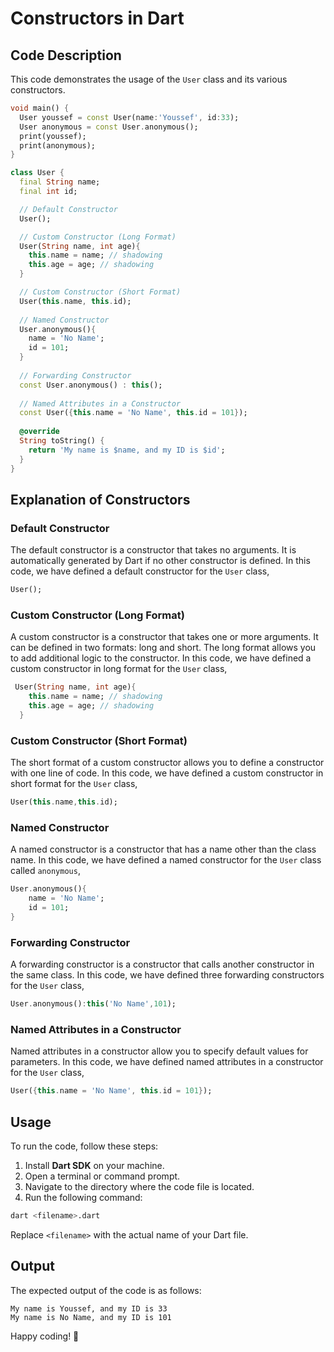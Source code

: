 # Constructors in Dart

## Code Description

This code demonstrates the usage of the `User` class and its various constructors.


```dart
void main() {
  User youssef = const User(name:'Youssef', id:33);
  User anonymous = const User.anonymous();
  print(youssef);
  print(anonymous);
}

class User {
  final String name;
  final int id;

  // Default Constructor
  User();

  // Custom Constructor (Long Format)
  User(String name, int age){ 
    this.name = name; // shadowing
    this.age = age; // shadowing
  }

  // Custom Constructor (Short Format)
  User(this.name, this.id);
  
  // Named Constructor
  User.anonymous(){
    name = 'No Name';
    id = 101;
  }
  
  // Forwarding Constructor 
  const User.anonymous() : this(); 
  
  // Named Attributes in a Constructor
  const User({this.name = 'No Name', this.id = 101});
  
  @override
  String toString() {
    return 'My name is $name, and my ID is $id';
  }
}
```

## Explanation of Constructors


### Default Constructor

The default constructor is a constructor that takes no arguments. It is automatically generated by Dart if no other constructor is defined. In this code, we have defined a default constructor for the `User` class,
```dart
User();
```

### Custom Constructor (Long Format)

A custom constructor is a constructor that takes one or more arguments. It can be defined in two formats: long and short. The long format allows you to add additional logic to the constructor. In this code, we have defined a custom constructor in long format for the `User` class,

```dart
 User(String name, int age){ 
    this.name = name; // shadowing
    this.age = age; // shadowing
  }
```

### Custom Constructor (Short Format)

The short format of a custom constructor allows you to define a constructor with one line of code. In this code, we have defined a custom constructor in short format for the `User` class,
```dart
User(this.name,this.id);
```

### Named Constructor

A named constructor is a constructor that has a name other than the class name. In this code, we have defined a named constructor for the `User` class called `anonymous`,
```dart
User.anonymous(){
    name = 'No Name';
    id = 101;
}
```

### Forwarding Constructor

A forwarding constructor is a constructor that calls another constructor in the same class. In this code, we have defined three forwarding constructors for the `User` class,
```dart
User.anonymous():this('No Name',101);
```

### Named Attributes in a Constructor

Named attributes in a constructor allow you to specify default values for parameters. In this code, we have defined named attributes in a constructor for the `User` class,

```dart
User({this.name = 'No Name', this.id = 101});
```

## Usage

To run the code, follow these steps:

1. Install **Dart SDK** on your machine.
2. Open a terminal or command prompt.
3. Navigate to the directory where the code file is located.
4. Run the following command:

```bash
dart <filename>.dart
```

Replace `<filename>` with the actual name of your Dart file.

## Output

The expected output of the code is as follows:

```
My name is Youssef, and my ID is 33
My name is No Name, and my ID is 101
```

Happy coding! 🚀
